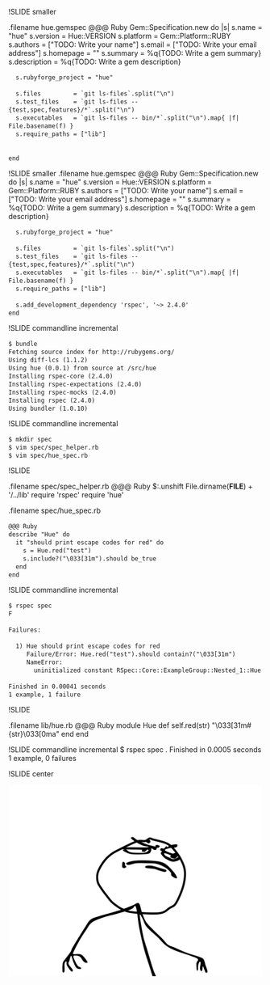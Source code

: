 !SLIDE smaller

.filename hue.gemspec
    @@@ Ruby
    Gem::Specification.new do |s|
      s.name        = "hue"
      s.version     = Hue::VERSION
      s.platform    = Gem::Platform::RUBY
      s.authors     = ["TODO: Write your name"]
      s.email       = ["TODO: Write your email address"]
      s.homepage    = ""
      s.summary     = %q{TODO: Write a gem summary}
      s.description = %q{TODO: Write a gem description}

      s.rubyforge_project = "hue"

      s.files         = `git ls-files`.split("\n")
      s.test_files    = `git ls-files -- {test,spec,features}/*`.split("\n")
      s.executables   = `git ls-files -- bin/*`.split("\n").map{ |f| File.basename(f) }
      s.require_paths = ["lib"]


    end

!SLIDE smaller
.filename hue.gemspec
    @@@ Ruby
    Gem::Specification.new do |s|
      s.name        = "hue"
      s.version     = Hue::VERSION
      s.platform    = Gem::Platform::RUBY
      s.authors     = ["TODO: Write your name"]
      s.email       = ["TODO: Write your email address"]
      s.homepage    = ""
      s.summary     = %q{TODO: Write a gem summary}
      s.description = %q{TODO: Write a gem description}

      s.rubyforge_project = "hue"

      s.files         = `git ls-files`.split("\n")
      s.test_files    = `git ls-files -- {test,spec,features}/*`.split("\n")
      s.executables   = `git ls-files -- bin/*`.split("\n").map{ |f| File.basename(f) }
      s.require_paths = ["lib"]

      s.add_development_dependency 'rspec', '~> 2.4.0'
    end


!SLIDE commandline incremental

    $ bundle
    Fetching source index for http://rubygems.org/
    Using diff-lcs (1.1.2)
    Using hue (0.0.1) from source at /src/hue
    Installing rspec-core (2.4.0)
    Installing rspec-expectations (2.4.0)
    Installing rspec-mocks (2.4.0)
    Installing rspec (2.4.0)
    Using bundler (1.0.10)

!SLIDE commandline incremental

    $ mkdir spec
    $ vim spec/spec_helper.rb
    $ vim spec/hue_spec.rb

!SLIDE

.filename spec/spec\_helper.rb
    @@@ Ruby
    $:.unshift File.dirname(__FILE__) + '/../lib'
    require 'rspec'
    require 'hue'


.filename spec/hue\_spec.rb

    @@@ Ruby
    describe "Hue" do
      it "should print escape codes for red" do
        s = Hue.red("test")
        s.include?("\033[31m").should be_true
      end
    end

!SLIDE commandline incremental

    $ rspec spec
    F

    Failures:

      1) Hue should print escape codes for red
         Failure/Error: Hue.red("test").should contain?("\033[31m")
         NameError:
           uninitialized constant RSpec::Core::ExampleGroup::Nested_1::Hue

    Finished in 0.00041 seconds
    1 example, 1 failure

!SLIDE

.filename lib/hue.rb
    @@@ Ruby
    module Hue
      def self.red(str)
        "\033[31m#{str}\033[0ma"
      end
    end

!SLIDE commandline incremental
    $ rspec spec
    .
    Finished in 0.0005 seconds
    1 example, 0 failures

!SLIDE center

![YEAH](fuckyeah.png)
